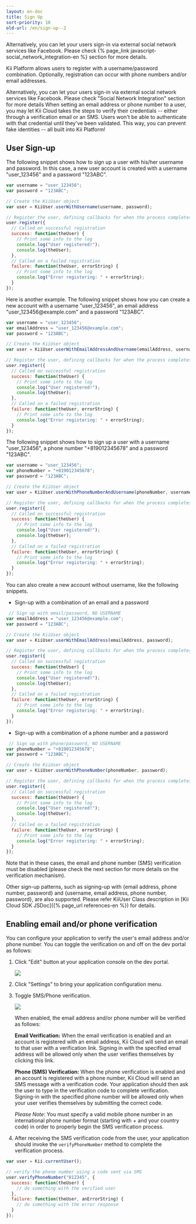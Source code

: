 ```yaml
---
layout: en-doc
title: Sign Up
sort-priority: 10
old-url: /en/sign-up--2
---
```

<p class="callout">Alternatively, you can let your users sign-in via external social network services like Facebook.  Please check {% page_link javascript-social_network_integration-en %} section for more details.</p>

Kii Platform allows users to register with a username/password combination. Optionally, registration can occur with phone numbers and/or email addresses.

Alternatively, you can let your users sign-in via external social network services like Facebook.  Please check "Social Network Integration" section for more details
When setting an email address or phone number to a user, you may let Kii Cloud takes the steps to verify their credentials -- either through a verification email or an SMS. Users won't be able to authenticate with that credential until they've been validated. This way, you can prevent fake identities -- all built into Kii Platform!

## User Sign-up

The following snippet shows how to sign up a user with his/her username and password.  In this case, a new user account is created with a username "user\_123456" and a password "123ABC".


```javascript
var username = "user_123456";
var password = "123ABC";

// Create the KiiUser object
var user = KiiUser.userWithUsername(username, password);

// Register the user, defining callbacks for when the process completes
user.register({
  // Called on successful registration
  success: function(theUser) {
    // Print some info to the log
    console.log("User registered!");
    console.log(theUser);
  },
  // Called on a failed registration
  failure: function(theUser, errorString) {
    // Print some info to the log
    console.log("Error registering: " + errorString);
  }
});
```

Here is another example.  The following snippet shows how you can create a new account with a username "user\_123456", an email address "user\_123456@example\.com" and a password "123ABC".


```javascript
var username = "user_123456";
var emailAddress = "user_123456@example.com";
var password = "123ABC";

// Create the KiiUser object
var user = KiiUser.userWithEmailAddressAndUsername(emailAddress, username, password);

// Register the user, defining callbacks for when the process completes
user.register({
  // Called on successful registration
  success: function(theUser) {
    // Print some info to the log
    console.log("User registered!");
    console.log(theUser);
  },
  // Called on a failed registration
  failure: function(theUser, errorString) {
    // Print some info to the log
    console.log("Error registering: " + errorString);
  }
});
```
The following snippet shows how to sign up a user with a username "user\_123456", a phone number "+819012345678" and a password "123ABC".


```javascript
var username = "user_123456";
var phoneNumber = "+819012345678";
var password = "123ABC";

// Create the KiiUser object
var user = KiiUser.userWithPhoneNumberAndUsername(phoneNumber, username, password);

// Register the user, defining callbacks for when the process completes
user.register({
  // Called on successful registration
  success: function(theUser) {
    // Print some info to the log
    console.log("User registered!");
    console.log(theUser);
  },
  // Called on a failed registration
  failure: function(theUser, errorString) {
    // Print some info to the log
    console.log("Error registering: " + errorString);
  }
});
```

You can also create a new account without username, like the following snippets.

* Sign-up with a combination of an email and a password

```javascript
 // Sign up with email/password, NO USERNAME
var emailAddress = "user_123456@example.com";
var password = "123ABC";

// Create the KiiUser object
var user = KiiUser.userWithEmailAddress(emailAddress, password);

// Register the user, defining callbacks for when the process completes
user.register({
  // Called on successful registration
  success: function(theUser) {
    // Print some info to the log
    console.log("User registered!");
    console.log(theUser);
  },
  // Called on a failed registration
  failure: function(theUser, errorString) {
    // Print some info to the log
    console.log("Error registering: " + errorString);
  }
});
```

* Sign-up with a combination of a phone number and a password

```javascript
 // Sign up with phone/password, NO USERNAME
var phoneNumber = "+819012345678";
var password = "123ABC";

// Create the KiiUser object
var user = KiiUser.userWithPhoneNumber(phoneNumber, password);

// Register the user, defining callbacks for when the process completes
user.register({
  // Called on successful registration
  success: function(theUser) {
    // Print some info to the log
    console.log("User registered!");
    console.log(theUser);
  },
  // Called on a failed registration
  failure: function(theUser, errorString) {
    // Print some info to the log
    console.log("Error registering: " + errorString);
  }
});
```
Note that in these cases, the email and phone number (SMS) verification must be disabled (please check the next section for more details on the verification mechanism).

Other sign-up patterns, such as signing-up with {email address, phone number, password} and {username, email address, phone number, password}, are also supported.  Please refer KiiUser Class description in [Kii Cloud SDK JSDoc]({% page_url references-en %}) for details.


## Enabling email and/or phone verification

You can configure your application to verify the user's email address and/or phone number.   You can toggle the verification on and off on the dev portal as follows:

1. Click "Edit" button at your application console on the dev portal.

    ![](01.png)

2. Click "Settings" to bring your application configuration menu.

3. Toggle SMS/Phone verification.

    ![](02.png)

   When enabled, the email address and/or phone number will be verified as follows:

    **Email Verification:**
    When the email verification is enabled and an account is registered with an email address, Kii Cloud will send an email to that user with a verification link.  Signing in with the specified email address will be allowed only when the user verifies themselves by clicking this link.

    **Phone (SMS) Verification:**
    When the phone verification is enabled and an account is registered with a phone number, Kii Cloud will send an SMS message with a verification code. Your application should then ask the user to type in the verification code to complete verification.  Signing-in with the specified phone number will be allowed only when your user verifies themselves by submitting the correct code.

    *Please Note*: You must specify a valid mobile phone number in an international phone number format (starting with + and your country code) in order to properly begin the SMS verification process. 

4. After receiving the SMS verification code from the user, your application should invoke the `verifyPhoneNumber` method to complete the verification process.


```javascript
var user = Kii.currentUser();

// verify the phone number using a code sent via SMS
user.verifyPhoneNumber("012345", {
  success: function(theUser) {
    // do something with the verified user
  },
  failure: function(theUser, anErrorString) {
    // do something with the error response
  }
});
```
